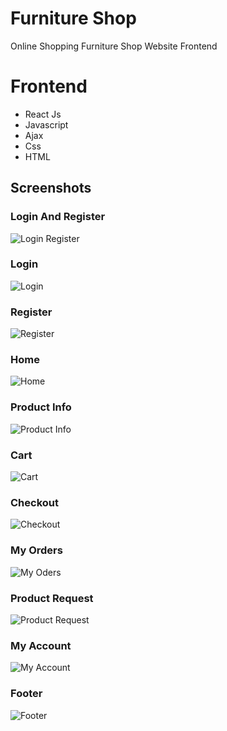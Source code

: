 # Furniture Shop
Online Shopping Furniture Shop Website Frontend



# Frontend
- React Js
- Javascript
- Ajax
- Css
- HTML



## Screenshots

### Login And Register
![Login Register](https://github.com/abhinayak05/furnitures_store_frontend/blob/main/screenshots/loginregister.png?raw=true)
### Login
![Login](https://github.com/abhinayak05/furnitures_store_frontend/blob/main/screenshots/login.png?raw=true)
### Register
![Register](https://github.com/abhinayak05/furnitures_store_frontend/blob/main/screenshots/register.png?raw=true)
### Home
![Home](https://github.com/abhinayak05/furnitures_store_frontend/blob/main/screenshots/homepageproducts.png?raw=true)
### Product Info
![Product Info](https://github.com/abhinayak05/furnitures_store_frontend/blob/main/screenshots/productInfo.png?raw=true)

### Cart
![Cart](https://github.com/abhinayak05/furnitures_store_frontend/blob/main/screenshots/cart.png?raw=true)
### Checkout
![Checkout](https://github.com/abhinayak05/furnitures_store_frontend/blob/main/screenshots/checkout.png?raw=true)
### My Orders
![My Oders](https://github.com/abhinayak05/furnitures_store_frontend/blob/main/screenshots/myorders.png?raw=true)
### Product Request
![Product Request](https://github.com/abhinayak05/furnitures_store_frontend/blob/main/screenshots/productrequest.png?raw=true)
### My Account
![My Account](https://github.com/abhinayak05/furnitures_store_frontend/blob/main/screenshots/myaccount.png?raw=true)
### Footer
![Footer](https://github.com/abhinayak05/furnitures_store_frontend/blob/main/screenshots/footer.png?raw=true)
